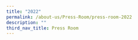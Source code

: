 ```yaml
---
title: "2022"
permalink: /about-us/Press-Room/press-room-2022
description: ""
third_nav_title: Press Room
---
```

